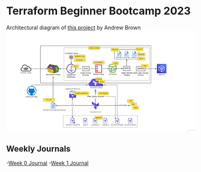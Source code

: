 # Terraform Beginner Bootcamp 2023

Architectural diagram of [this project](https://github.com/omenking/terraform-beginner-bootcamp-2023) by Andrew Brown
![Alt text](image-2.png)

## Weekly Journals

-[Week 0 Journal](journal/week0Notes.md) -[Week 1 Journal](journal/week1Notes.md)
